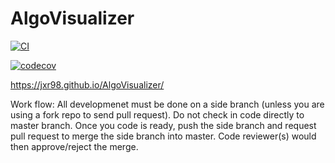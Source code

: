 # AlgoVisualizer

[![CI](https://github.com/jxr98/AlgoVisualizer/actions/workflows/test.yml/badge.svg?branch=master)](https://github.com/jxr98/AlgoVisualizer/actions/workflows/test.yml)

[![codecov](https://codecov.io/gh/jxr98/AlgoVisualizer/branch/master/graph/badge.svg?token=0PDTWCHB7U)](https://codecov.io/gh/jxr98/AlgoVisualizer)

https://jxr98.github.io/AlgoVisualizer/


Work flow:
All developmenet must be done on a side branch (unless you are using a fork repo to send pull request). Do not check in code directly to master branch. Once you code is ready, push the side branch and request pull request to merge the side branch into master. Code reviewer(s) would then approve/reject the merge.
